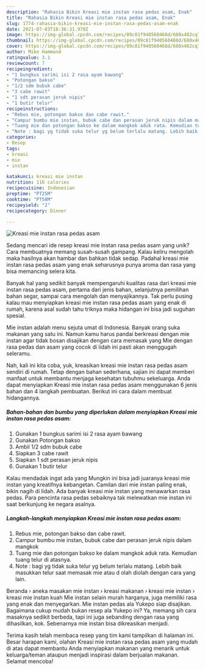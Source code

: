 ```yaml
---
description: "Rahasia Bikin Kreasi mie instan rasa pedas asam, Enak"
title: "Rahasia Bikin Kreasi mie instan rasa pedas asam, Enak"
slug: 1774-rahasia-bikin-kreasi-mie-instan-rasa-pedas-asam-enak
date: 2021-07-03T18:36:31.978Z
image: https://img-global.cpcdn.com/recipes/09c81f940560468d/680x482cq70/kreasi-mie-instan-rasa-pedas-asam-foto-resep-utama.jpg
thumbnail: https://img-global.cpcdn.com/recipes/09c81f940560468d/680x482cq70/kreasi-mie-instan-rasa-pedas-asam-foto-resep-utama.jpg
cover: https://img-global.cpcdn.com/recipes/09c81f940560468d/680x482cq70/kreasi-mie-instan-rasa-pedas-asam-foto-resep-utama.jpg
author: Mike Hammond
ratingvalue: 3.1
reviewcount: 7
recipeingredient:
- "1 bungkus sarimi isi 2 rasa ayam bawang"
- "Potongan bakso"
- "1/2 sdm bubuk cabe"
- "3 cabe rawit"
- "1 sdt perasan jeruk nipis"
- "1 butir telur"
recipeinstructions:
- "Rebus mie, potongan bakso dan cabe rawit."
- "Campur bumbu mie instan, bubuk cabe dan perasan jeruk nipis dalam mangkok"
- "Tuang mie dan potongan bakso ke dalam mangkok aduk rata. Kemudian tuang telur di atasnya."
- "Note : bagi yg tidak suka telur yg belum terlalu matang. Lebih baik masukkan telur saat memasak mie atau d olah diolah dengan cara yang lain."
categories:
- Resep
tags:
- kreasi
- mie
- instan

katakunci: kreasi mie instan 
nutrition: 116 calories
recipecuisine: Indonesian
preptime: "PT25M"
cooktime: "PT58M"
recipeyield: "2"
recipecategory: Dinner

---
```



![Kreasi mie instan rasa pedas asam](https://img-global.cpcdn.com/recipes/09c81f940560468d/680x482cq70/kreasi-mie-instan-rasa-pedas-asam-foto-resep-utama.jpg)

Sedang mencari ide resep kreasi mie instan rasa pedas asam yang unik? Cara membuatnya memang susah-susah gampang. Kalau keliru mengolah maka hasilnya akan hambar dan bahkan tidak sedap. Padahal kreasi mie instan rasa pedas asam yang enak seharusnya punya aroma dan rasa yang bisa memancing selera kita.

Banyak hal yang sedikit banyak mempengaruhi kualitas rasa dari kreasi mie instan rasa pedas asam, pertama dari jenis bahan, selanjutnya pemilihan bahan segar, sampai cara mengolah dan menyajikannya. Tak perlu pusing kalau mau menyiapkan kreasi mie instan rasa pedas asam yang enak di rumah, karena asal sudah tahu triknya maka hidangan ini bisa jadi suguhan spesial.

Mie instan adalah menu sejuta umat di Indonesia. Banyak orang suka makanan yang satu ini. Namun kamu harus pandai berkreasi dengan mie instan agar tidak bosan disajikan dengan cara memasak yang Mie dengan rasa pedas dan asam yang cocok di lidah ini pasti akan menggugah seleramu.


Nah, kali ini kita coba, yuk, kreasikan kreasi mie instan rasa pedas asam sendiri di rumah. Tetap dengan bahan sederhana, sajian ini dapat memberi manfaat untuk membantu menjaga kesehatan tubuhmu sekeluarga. Anda dapat menyiapkan Kreasi mie instan rasa pedas asam menggunakan 6 jenis bahan dan 4 langkah pembuatan. Berikut ini cara dalam membuat hidangannya.

<!--inarticleads1-->

##### Bahan-bahan dan bumbu yang diperlukan dalam menyiapkan Kreasi mie instan rasa pedas asam:

1. Gunakan 1 bungkus sarimi isi 2 rasa ayam bawang
1. Gunakan Potongan bakso
1. Ambil 1/2 sdm bubuk cabe
1. Siapkan 3 cabe rawit
1. Siapkan 1 sdt perasan jeruk nipis
1. Gunakan 1 butir telur


Kalau mendadak ingat ada yang Mungkin ini bisa jadi juaranya kreasi mie instan yang kreatifnya kebangetan. Camilan dari mie instan paling enak, bikin nagih di lidah. Ada banyak kreasi mie instan yang menawarkan rasa pedas. Para pencinta rasa pedas sebaiknya tak melewatkan mie instan ini saat berkunjung ke negara asalnya. 

<!--inarticleads2-->

##### Langkah-langkah menyiapkan Kreasi mie instan rasa pedas asam:

1. Rebus mie, potongan bakso dan cabe rawit.
1. Campur bumbu mie instan, bubuk cabe dan perasan jeruk nipis dalam mangkok
1. Tuang mie dan potongan bakso ke dalam mangkok aduk rata. Kemudian tuang telur di atasnya.
1. Note : bagi yg tidak suka telur yg belum terlalu matang. Lebih baik masukkan telur saat memasak mie atau d olah diolah dengan cara yang lain.


Beranda › aneka masakan mie instan › kreasi makanan › kreasi mie instan › kreasi mie instan kuah Mie instan selain murah harganya, juga memiliki rasa yang enak dan menyegarkan. Mie instan pedas ala Yukepo siap disajikan. Bagaimana cukup mudah bukan resep ala Yukepo ini? Ya, memang sih cara masaknya sedikit berbeda, tapi ini juga sebanding dengan rasa yang dihasilkan, kok. Sebenarnya mie instan bisa dikreasikan menjadi. 

Terima kasih telah membaca resep yang tim kami tampilkan di halaman ini. Besar harapan kami, olahan Kreasi mie instan rasa pedas asam yang mudah di atas dapat membantu Anda menyiapkan makanan yang menarik untuk keluarga/teman ataupun menjadi inspirasi dalam berjualan makanan. Selamat mencoba!
